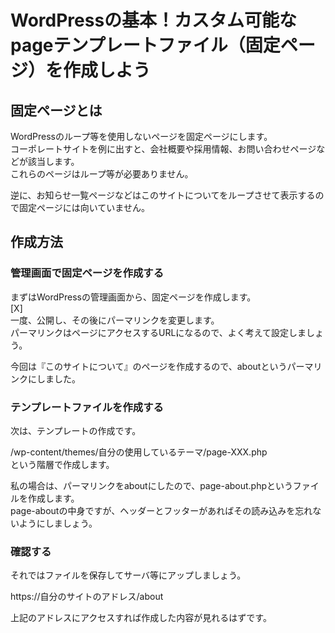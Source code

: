 # WordPressの基本！カスタム可能なpageテンプレートファイル（固定ページ）を作成しよう  

## 固定ページとは  
WordPressのループ等を使用しないページを固定ページにします。  
コーポレートサイトを例に出すと、会社概要や採用情報、お問い合わせページなどが該当します。  
これらのページはループ等が必要ありません。  

逆に、お知らせ一覧ページなどはこのサイトについてをループさせて表示するので固定ページには向いていません。  

## 作成方法  

### 管理画面で固定ページを作成する  
まずはWordPressの管理画面から、固定ページを作成します。  
[X]  
一度、公開し、その後にパーマリンクを変更します。  
パーマリンクはページにアクセスするURLになるので、よく考えて設定しましょう。  

今回は『このサイトについて』のページを作成するので、aboutというパーマリンクにしました。  

### テンプレートファイルを作成する  
次は、テンプレートの作成です。  

/wp-content/themes/自分の使用しているテーマ/page-XXX.php  
という階層で作成します。  

私の場合は、パーマリンクをaboutにしたので、page-about.phpというファイルを作成します。  
page-aboutの中身ですが、ヘッダーとフッターがあればその読み込みを忘れないようにしましょう。  

### 確認する  
それではファイルを保存してサーバ等にアップしましょう。  

https://自分のサイトのアドレス/about  

上記のアドレスにアクセスすれば作成した内容が見れるはずです。  